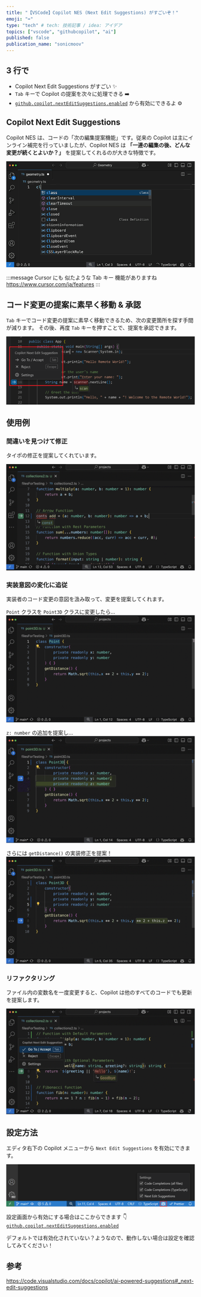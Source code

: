 ```yaml
---
title: "【VSCode】Copilot NES (Next Edit Suggestions) がすごいぞ！"
emoji: "➡️"
type: "tech" # tech: 技術記事 / idea: アイデア
topics: ["vscode", "githubcopilot", "ai"]
published: false
publication_name: "sonicmoov"
---
```


## 3 行で

- Copilot Next Edit Suggestions がすごい ✨
- `Tab` キーで Copilot の提案を次々に処理できる ➡️
- [`github.copilot.nextEditSuggestions.enabled`](vscode://settings/github.copilot.nextEditSuggestions.enabled) から有効にできるよ ⚙️

## Copilot Next Edit Suggestions

Copilot NES は、コードの「次の編集提案機能」です。従来の Copilot は主にインライン補完を行っていましたが、Copilot NES は **「一連の編集の後、どんな変更が続くとよいか？」** を提案してくれるのが大きな特徴です。

![](/images/copilot-next-edit-suggestions/copilot-nes.gif)

:::message
Cursor にも 似たような Tab キー 機能がありますね
https://www.cursor.com/ja/features
:::

## コード変更の提案に素早く移動 & 承認

`Tab` キーでコード変更の提案に素早く移動できるため、次の変更箇所を探す手間が減ります。
その後、再度 `Tab` キーを押すことで、提案を承認できます。

![](/images/copilot-next-edit-suggestions/gutter-menu-highlighted-updated.png)

## 使用例

### 間違いを見つけて修正

タイポの修正を提案してくれています。

![](/images/copilot-next-edit-suggestions/nes-1.png)

### 実装意図の変化に追従

実装者のコード変更の意図を汲み取って、変更を提案してくれます。

`Point` クラスを `Point3D` クラスに変更したら...
![](/images/copilot-next-edit-suggestions/nes-2-1.png)

`z: number` の追加を提案し...
![](/images/copilot-next-edit-suggestions/nes-2-2.png)

さらには `getDistance()` の実装修正を提案！
![](/images/copilot-next-edit-suggestions/nes-2-3.png)

### リファクタリング

ファイル内の変数名を一度変更すると、Copilot は他のすべてのコードでも更新を提案します。

![](/images/copilot-next-edit-suggestions/nes-3.png)

## 設定方法

エディタ右下の Copilot メニューから `Next Edit Suggestions` を有効にできます。

![](/images/copilot-next-edit-suggestions/copilot-menu-status-bar.png)

設定画面から有効にする場合はここからできます 👇
[`github.copilot.nextEditSuggestions.enabled`](vscode://settings/github.copilot.nextEditSuggestions.enabled)

デフォルトでは有効化されていない？ようなので、動作しない場合は設定を確認してみてください！

## 参考

https://code.visualstudio.com/docs/copilot/ai-powered-suggestions#_next-edit-suggestions

